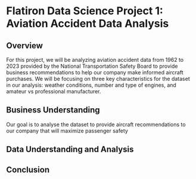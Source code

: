 # Flatiron Data Science Project 1: Aviation Accident Data Analysis

## Overview

For this project, we will be analyzing aviation accident data from 1962 to 2023 provided by the National Transportation Safety Board to provide business recommendations to help our company make informed aircraft purchases. We will be focusing on three key characteristics for the dataset in our analysis: weather conditions, number and type of engines, and amateur vs professional manufacturer.

## Business Understanding

Our goal is to analyse the dataset to provide aircraft recommendations to our company that will maximize passenger safety

## Data Understanding and Analysis

## Conclusion
